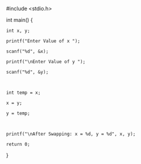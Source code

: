 
#include <stdio.h> 

int main() 
{ 

    int x, y; 

    printf("Enter Value of x "); 

    scanf("%d", &x); 

    printf("\nEnter Value of y "); 

    scanf("%d", &y); 

  

    int temp = x; 

    x = y; 

    y = temp; 

  

    printf("\nAfter Swapping: x = %d, y = %d", x, y); 

    return 0; 
} 
